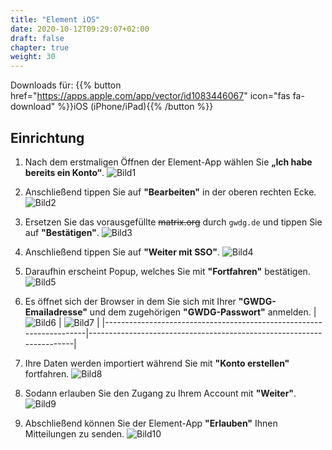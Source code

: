 ```yaml
---
title: "Element iOS"
date: 2020-10-12T09:29:07+02:00
draft: false
chapter: true
weight: 30
---
```



Downloads für: {{% button href="https://apps.apple.com/app/vector/id1083446067" icon="fas fa-download" %}}iOS (iPhone/iPad){{% /button %}}

## Einrichtung

1. Nach dem erstmaligen Öffnen der Element-App wählen Sie **„Ich habe bereits ein Konto“**.
![Bild1](/images/15_Element_iOS1_de.jpg?height=50vh&classes=border)

2. Anschließend tippen Sie auf **"Bearbeiten"** in der oberen rechten Ecke.
![Bild2](/images/15_Element_iOS2_de.jpg?height=50vh&classes=border)

3. Ersetzen Sie das vorausgefüllte ~~matrix.org~~ durch `gwdg.de` und tippen Sie auf **"Bestätigen"**.
![Bild3](/images/15_Element_iOS3_de.jpg?height=50vh&classes=border)

4. Anschließend tippen Sie auf **"Weiter mit SSO"**.
![Bild4](/images/15_Element_iOS4_de.jpg?height=50vh&classes=border)

5. Daraufhin erscheint Popup, welches Sie mit **"Fortfahren"** bestätigen.
![Bild5](/images/15_Element_iOS5_de.jpg?height=50vh&classes=border)

6. Es öffnet sich der Browser in dem Sie sich mit Ihrer **"GWDG-Emailadresse"** und dem zugehörigen **"GWDG-Passwort"** anmelden.
| ![Bild6](/images/15_Element_iOS6_de.jpg?height=50vh&classes=border) | ![Bild7](//images/15_Element_iOS7_de.jpg?height=50vh&classes=border) |
|---------------------------------------------------------------------|----------------------------------------------------------------------|

7. Ihre Daten werden importiert während Sie mit **"Konto erstellen"** fortfahren.
![Bild8](/images/15_Element_iOS8_de.jpg?height=50vh&classes=border)

8. Sodann erlauben Sie den Zugang zu Ihrem Account mit **"Weiter"**.
![Bild9](/images/15_Element_iOS9_de.jpg?height=50vh&classes=border)

9. Abschließend können Sie der Element-App **"Erlauben"** Ihnen Mitteilungen zu senden.
![Bild10](/images/15_Element_iOS10_de.jpg?height=50vh&classes=border)
